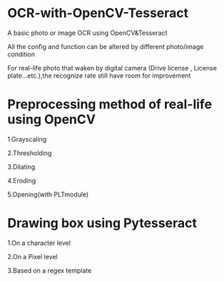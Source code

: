 # OCR-with-OpenCV-Tesseract

A basic photo or image OCR using OpenCV&Tesseract 

All the config and function can be altered by different photo/image condition

For real-life photo that waken by digital camera (Drive license , License plate...etc.),the recognize rate still have room for improvement





# Preprocessing  method of real-life using OpenCV 

1.Grayscaling

2.Thresholding

3.Dilating

4.Eroding

5.Opening(with PLTmodule)


# Drawing box using Pytesseract

1.On a character level

2.On a Pixel level

3.Based on a regex template




